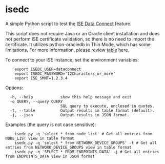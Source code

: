 # isedc
A simple Python script to test the [ISE Data Connect](https://developer.cisco.com/docs/dataconnect/getting-started/) feature. 

This script does not require Java or an Oracle client installation and does not perform ISE certificate validation, so there is no need to import the certificate. 
It utilizes python-oracledb in Thin Mode, which has some limitations. For more information, please review [table](https://python-oracledb.readthedocs.io/en/latest/user_guide/appendix_a.html) here.

To connect to your ISE instance, set the environment variables:
```    
    export ISEDC_USER=dataconnect
    export ISEDC_PASSWORD='12Characters_or_more' 
    export ISE_SMNT=1.2.3.4
```

Options:
```
  -h, --help            show this help message and exit
  -q QUERY, --query QUERY
                        SQL query to execute, enclosed in quotes.
  -t, --table           Output results in table format (default).
  -j, --json            Output results in JSON format.
```
Examples (the query is not case sensitive):
```
    isedc.py -q 'select * from node_list' # Get all entries from NODE_LIST view in table format
    isedc.py -q 'select * from NETWORK_DEVICE_GROUPS' -t # Get all entries from NETWORK_DEVICE_GROUPS view in table format
    isedc.py -q 'SELECT * FROM ENDPOINTS_DATA' -j # Get all entries from ENDPOINTS_DATA view in JSON format
```    
